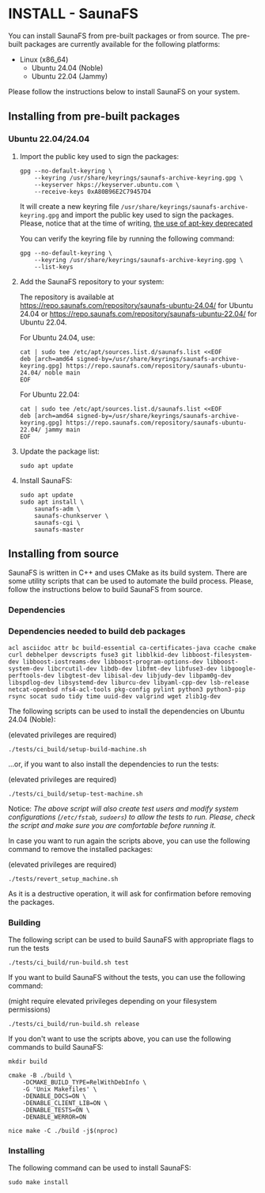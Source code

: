# INSTALL - SaunaFS

You can install SaunaFS from pre-built packages or from source. The
pre-built packages are currently available for the following platforms:

- Linux (x86_64)
  - Ubuntu 24.04 (Noble)
  - Ubuntu 22.04 (Jammy)

Please follow the instructions below to install SaunaFS on your
system.

## Installing from pre-built packages

### Ubuntu 22.04/24.04

1. Import the public key used to sign the packages:

   ```shell
   gpg --no-default-keyring \
       --keyring /usr/share/keyrings/saunafs-archive-keyring.gpg \
       --keyserver hkps://keyserver.ubuntu.com \
       --receive-keys 0xA80B96E2C79457D4
   ```

   It will create a new keyring file `/usr/share/keyrings/saunafs-archive-keyring.gpg` and import the
   public key used to sign the packages. Please, notice that at the time of writing, [the use of apt-key deprecated](https://opensource.com/article/22/9/deprecated-linux-apt-key)

   You can verify the keyring file by running the following command:

   ```shell
   gpg --no-default-keyring \
       --keyring /usr/share/keyrings/saunafs-archive-keyring.gpg \
       --list-keys
   ```

2. Add the SaunaFS repository to your system:

   The repository is available at
   <https://repo.saunafs.com/repository/saunafs-ubuntu-24.04/> for Ubuntu 24.04
   or <https://repo.saunafs.com/repository/saunafs-ubuntu-22.04/> for Ubuntu 22.04.

   For Ubuntu 24.04, use:

   ```shell
   cat | sudo tee /etc/apt/sources.list.d/saunafs.list <<EOF
   deb [arch=amd64 signed-by=/usr/share/keyrings/saunafs-archive-keyring.gpg] https://repo.saunafs.com/repository/saunafs-ubuntu-24.04/ noble main
   EOF
   ```

   For Ubuntu 22.04:

   ```shell
   cat | sudo tee /etc/apt/sources.list.d/saunafs.list <<EOF
   deb [arch=amd64 signed-by=/usr/share/keyrings/saunafs-archive-keyring.gpg] https://repo.saunafs.com/repository/saunafs-ubuntu-22.04/ jammy main
   EOF
   ```

3. Update the package list:

   ```shell
   sudo apt update
   ```

4. Install SaunaFS:

   ```shell
   sudo apt update
   sudo apt install \
       saunafs-adm \
       saunafs-chunkserver \
       saunafs-cgi \
       saunafs-master
   ```

## Installing from source

SaunaFS is written in C++ and uses CMake as its build system. There are some utility scripts that can be used to
automate the build process. Please, follow the instructions below to build SaunaFS from source.

### Dependencies

### Dependencies needed to build deb packages

```text
acl asciidoc attr bc build-essential ca-certificates-java ccache cmake curl debhelper devscripts fuse3 git libblkid-dev libboost-filesystem-dev libboost-iostreams-dev libboost-program-options-dev libboost-system-dev libcrcutil-dev libdb-dev libfmt-dev libfuse3-dev libgoogle-perftools-dev libgtest-dev libisal-dev libjudy-dev libpam0g-dev libspdlog-dev libsystemd-dev liburcu-dev libyaml-cpp-dev lsb-release netcat-openbsd nfs4-acl-tools pkg-config pylint python3 python3-pip rsync socat sudo tidy time uuid-dev valgrind wget zlib1g-dev
```

The following scripts can be used to install the dependencies on Ubuntu 24.04 (Noble):

(elevated privileges are required)

```shell
./tests/ci_build/setup-build-machine.sh
```

...or, if you want to also install the dependencies to run the tests:

(elevated privileges are required)

```shell
./tests/ci_build/setup-test-machine.sh
```

Notice: _The above script will also create test users and modify system configurations (`/etc/fstab`, `sudoers`) to allow the
tests to run. Please, check the script and make sure you are comfortable before running it._

In case you want to run again the scripts above, you can use the following command to remove the installed packages:

(elevated privileges are required)

```shell
./tests/revert_setup_machine.sh
```

As it is a destructive operation, it will ask for confirmation before removing the packages.

### Building

The following script can be used to build SaunaFS with appropriate flags to run the tests

```shell
./tests/ci_build/run-build.sh test
```

If you want to build SaunaFS without the tests, you can use the following command:

(might require elevated privileges depending on your filesystem permissions)

```shell
./tests/ci_build/run-build.sh release
```

If you don't want to use the scripts above, you can use the following commands to build SaunaFS:

```shell
mkdir build

cmake -B ./build \
    -DCMAKE_BUILD_TYPE=RelWithDebInfo \
    -G 'Unix Makefiles' \
    -DENABLE_DOCS=ON \
    -DENABLE_CLIENT_LIB=ON \
    -DENABLE_TESTS=ON \
    -DENABLE_WERROR=ON

nice make -C ./build -j$(nproc)
```

### Installing

The following command can be used to install SaunaFS:

```shell
sudo make install
```
